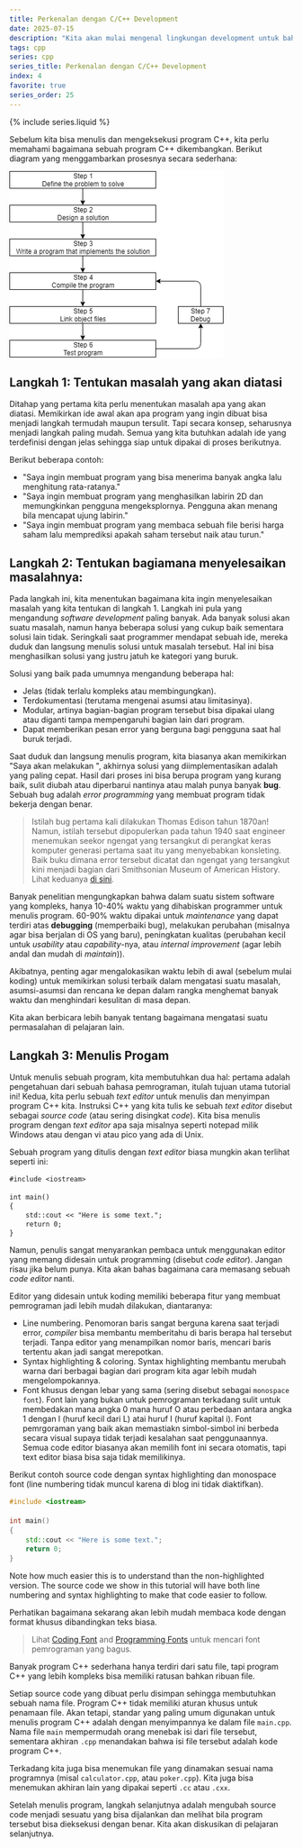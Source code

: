```yaml
---
title: Perkenalan dengan C/C++ Development
date: 2025-07-15
description: "Kita akan mulai mengenal lingkungan development untuk bahasa pemrograman C++."
tags: cpp
series: cpp
series_title: Perkenalan dengan C/C++ Development
index: 4
favorite: true
series_order: 25
---
```


{% include series.liquid %}

Sebelum kita bisa menulis dan mengeksekusi program C++, kita perlu memahami bagaimana sebuah program C++ dikembangkan. Berikut diagram yang menggambarkan prosesnya secara sederhana:

![](/assets/images/cpp/Development-min.png)

## Langkah 1: Tentukan masalah yang akan diatasi

Ditahap yang pertama kita perlu menentukan masalah apa yang akan diatasi. Memikirkan ide awal akan apa program yang ingin dibuat bisa menjadi langkah termudah maupun tersulit. Tapi secara konsep, seharusnya menjadi langkah paling mudah. Semua yang kita butuhkan adalah ide yang terdefinisi dengan jelas sehingga siap untuk dipakai di proses berikutnya. 

Berikut beberapa contoh:

- "Saya ingin membuat program yang bisa menerima banyak angka lalu menghitung rata-ratanya."
- "Saya ingin membuat program yang menghasilkan labirin 2D dan memungkinkan pengguna mengeksplornya. Pengguna akan menang bila mencapat ujung labirin."
- "Saya ingin membuat program yang membaca sebuah file berisi harga saham lalu memprediksi apakah saham tersebut naik atau turun."


## Langkah 2: Tentukan bagiamana menyelesaikan masalahnya:

Pada langkah ini, kita menentukan bagaimana kita ingin menyelesaikan masalah yang kita tentukan di langkah 1.  Langkah ini pula yang mengandung *software development* paling banyak. Ada banyak solusi akan suatu masalah, namun hanya beberapa solusi yang cukup baik sementara solusi lain tidak. Seringkali saat programmer mendapat sebuah ide, mereka duduk dan langsung menulis solusi untuk masalah tersebut. Hal ini bisa menghasilkan solusi yang justru jatuh ke kategori yang buruk. 


Solusi yang baik pada umumnya mengandung beberapa hal:

- Jelas (tidak terlalu kompleks atau membingungkan).
- Terdokumentasi (terutama mengenai asumsi atau limitasinya).
- Modular, artinya bagian-bagian program tersebut bisa dipakai ulang atau diganti tampa mempengaruhi bagian lain dari program. 
- Dapat memberikan pesan error yang berguna bagi pengguna saat hal buruk terjadi. 

Saat duduk dan langsung menulis program, kita biasanya akan memikirkan "Saya akan melakukan <sesuatu>", akhirnya solusi yang diimplementasikan adalah yang paling cepat. Hasil dari proses ini bisa berupa program yang kurang baik, sulit diubah atau diperbarui nantinya atau malah punya banyak **bug**. Sebuah bug adalah *error programming* yang membuat program tidak bekerja dengan benar. 


> Istilah bug pertama kali dilakukan Thomas Edison tahun 1870an! Namun, istilah tersebut dipopulerkan pada tahun 1940 saat engineer menemukan seekor ngengat yang tersangkut di perangkat keras komputer generasi pertama saat itu yang menyebabkan konsleting. Baik buku dimana error tersebut dicatat dan ngengat yang tersangkut kini menjadi bagian dari Smithsonian Museum of American History. Lihat keduanya [di sini](https://americanhistory.si.edu/collections/nmah_334663).

Banyak penelitian mengungkapkan bahwa dalam suatu sistem software yang kompleks, hanya 10-40% waktu yang dihabiskan programmer untuk menulis program. 60-90% waktu dipakai untuk *maintenance* yang dapat terdiri atas **debugging** (memperbaiki bug), melakukan perubahan (misalnya agar bisa berjalan di OS yang baru), peningkatan kualitas (perubahan kecil untuk *usability* atau *capability*-nya, atau *internal improvement* (agar lebih andal dan mudah di *maintain*)).

Akibatnya, penting agar mengalokasikan waktu lebih di awal (sebelum mulai koding) untuk memikirkan solusi terbaik dalam mengatasi suatu masalah, asumsi-asumsi dan rencana ke depan dalam rangka menghemat banyak waktu dan menghindari kesulitan di masa depan. 

Kita akan berbicara lebih banyak tentang bagaimana mengatasi suatu permasalahan di pelajaran lain. 

## Langkah 3: Menulis Progam

Untuk menulis sebuah program, kita membutuhkan dua hal: pertama adalah pengetahuan dari sebuah bahasa pemrograman, itulah tujuan utama tutorial ini! Kedua, kita perlu sebuah *text editor* untuk menulis dan menyimpan program C++ kita. Instruksi C++ yang kita tulis ke sebuah *text editor* disebut sebagai *source code* (atau sering disingkat *code*). Kita bisa menulis program dengan *text editor* apa saja misalnya seperti notepad milik Windows atau dengan vi atau pico yang ada di Unix. 

Sebuah program yang ditulis dengan *text editor* biasa mungkin akan terlihat seperti ini:


```
#include <iostream>

int main()
{
    std::cout << "Here is some text.";
    return 0;
}
```

Namun, penulis sangat menyarankan pembaca untuk menggunakan editor yang memang didesain untuk programming (disebut *code editor*). Jangan risau jika belum punya. Kita akan bahas bagaimana cara memasang sebuah *code editor* nanti. 

Editor yang didesain untuk koding memiliki beberapa fitur yang membuat pemrograman jadi lebih mudah dilakukan, diantaranya:

- Line numbering. Penomoran baris sangat berguna karena saat terjadi error, *compiler* bisa membantu memberitahu di baris berapa hal tersebut terjadi. Tanpa editor yang menampilkan nomor baris, mencari baris tertentu akan jadi sangat merepotkan. 
- Syntax highlighting & coloring. Syntax highlighting membantu merubah warna dari berbagai bagian dari program kita agar lebih mudah mengelompokannya. 
- Font khusus dengan lebar yang sama (sering disebut sebagai `monospace font`). Font lain yang bukan untuk pemrograman terkadang sulit untuk membedakan mana angka 0 mana huruf O atau perbedaan antara angka 1 dengan l (huruf kecil dari L) atai huruf I (huruf kapital i). Font pemrgoraman yang baik akan memastiakn simbol-simbol ini berbeda secara visual supaya tidak terjadi kesalahan saat penggunaannya. Semua code editor biasanya akan memilih font ini secara otomatis, tapi text editor biasa bisa saja tidak memilikinya. 


Berikut contoh source code dengan syntax highlighting dan monospace font (line numbering tidak muncul karena di blog ini tidak diaktifkan). 


```cpp
#include <iostream>

int main()
{
    std::cout << "Here is some text.";
    return 0;
}
```

Note how much easier this is to understand than the non-highlighted version. The source code we show in this tutorial will have both line numbering and syntax highlighting to make that code easier to follow.

Perhatikan bagaimana sekarang akan lebih mudah membaca kode dengan format khusus dibandingkan teks biasa. 

> Lihat [Coding Font](https://www.codingfont.com/) and [Programming Fonts](https://www.programmingfonts.org/) untuk mencari font pemrograman yang bagus.

Banyak program C++ sederhana hanya terdiri dari satu file, tapi program C++ yang lebih kompleks bisa memiliki ratusan bahkan ribuan file.

Setiap source code yang dibuat perlu disimpan sehingga membutuhkan sebuah nama file. Program C++ tidak memiliki aturan khusus untuk penamaan file. Akan tetapi, standar yang paling umum digunakan untuk menulis program C++ adalah dengan menyimpannya ke dalam file `main.cpp`. Nama file `main` mempermudah orang menebak isi dari file tersebut, sementara akhiran `.cpp` menandakan bahwa isi file tersebut adalah kode program C++. 

Terkadang kita juga bisa menemukan file yang dinamakan sesuai nama programnya (misal `calculator.cpp`, atau `poker.cpp`). Kita juga bisa menemukan akhiran lain yang dipakai seperti `.cc` atau `.cxx`.

Setelah menulis program, langkah selanjutnya adalah mengubah source code menjadi sesuatu yang bisa dijalankan dan melihat bila program tersebut bisa dieksekusi dengan benar. Kita akan diskusikan di pelajaran selanjutnya. 

